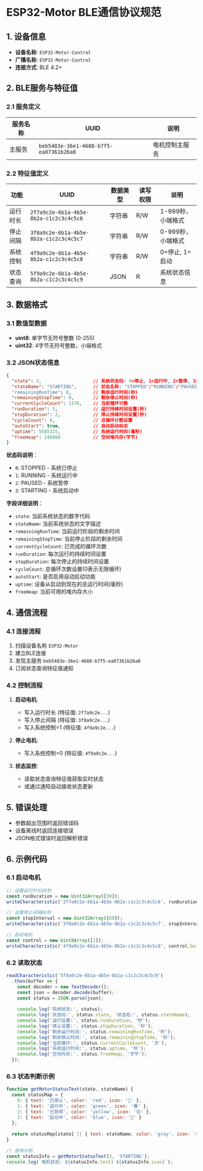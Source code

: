 # ESP32-Motor BLE通信协议规范

## 1. 设备信息
- **设备名称**: `ESP32-Motor-Control`
- **广播名称**: `ESP32-Motor-Control`
- **连接方式**: BLE 4.2+

## 2. BLE服务与特征值

### 2.1 服务定义
| 服务名称 | UUID | 说明 |
|----------|------|------|
| 主服务 | `beb5483e-36e1-4688-b7f5-ea07361b26a8` | 电机控制主服务 |

### 2.2 特征值定义
| 功能 | UUID | 数据类型 | 读写权限 | 说明 |
|------|------|----------|----------|------|
| 运行时长 | `2f7a9c2e-6b1a-4b5e-8b2a-c1c2c3c4c5c6` | 字符串 | R/W | 1-999秒，小端格式 |
| 停止间隔 | `3f8a9c2e-6b1a-4b5e-8b2a-c1c2c3c4c5c7` | 字符串 | R/W | 0-999秒，小端格式 |
| 系统控制 | `4f9a9c2e-6b1a-4b5e-8b2a-c1c2c3c4c5c8` | 字符串 | R/W | 0=停止, 1=启动 |
| 状态查询 | `5f9a9c2e-6b1a-4b5e-8b2a-c1c2c3c4c5c9` | JSON | R | 系统状态信息 |

## 3. 数据格式

### 3.1 数值型数据
- **uint8**: 单字节无符号整数 (0-255)
- **uint32**: 4字节无符号整数，小端格式

### 3.2 JSON状态信息
```json
{
  "state": 3,                   // 系统状态码: 0=停止, 1=运行中, 2=暂停, 3=启动中
  "stateName": "STARTING",      // 状态名称: "STOPPED"/"RUNNING"/"PAUSED"/"STARTING"
  "remainingRunTime": 0,        // 剩余运行时间(秒)
  "remainingStopTime": 0,       // 剩余停止时间(秒)
  "currentCycleCount": 1376,    // 当前循环计数
  "runDuration": 5,             // 运行持续时间设置(秒)
  "stopDuration": 2,            // 停止持续时间设置(秒)
  "cycleCount": 0,              // 总循环计数设置
  "autoStart": true,            // 自动启动标志
  "uptime": 5585325,            // 系统运行时间(毫秒)
  "freeHeap": 240060            // 空闲堆内存(字节)
}
```

**状态码说明**：
- `0`: STOPPED - 系统已停止
- `1`: RUNNING - 系统运行中
- `2`: PAUSED - 系统暂停
- `3`: STARTING - 系统启动中

**字段详细说明**：
- `state`: 当前系统状态的数字代码
- `stateName`: 当前系统状态的文字描述
- `remainingRunTime`: 当前运行阶段的剩余时间
- `remainingStopTime`: 当前停止阶段的剩余时间
- `currentCycleCount`: 已完成的循环次数
- `runDuration`: 每次运行的持续时间设置
- `stopDuration`: 每次停止的持续时间设置
- `cycleCount`: 总循环次数设置(0表示无限循环)
- `autoStart`: 是否启用自动启动功能
- `uptime`: 设备从启动到现在的总运行时间(毫秒)
- `freeHeap`: 当前可用的堆内存大小

## 4. 通信流程

### 4.1 连接流程
1. 扫描设备名称 `ESP32-Motor`
2. 建立BLE连接
3. 发现主服务 `beb5483e-36e1-4688-b7f5-ea07361b26a8`
4. 订阅状态查询特征值通知

### 4.2 控制流程
1. **启动电机**:
   - 写入运行时长 (特征值: `2f7a9c2e...`)
   - 写入停止间隔 (特征值: `3f8a9c2e...`)
   - 写入系统控制=1 (特征值: `4f9a9c2e...`)

2. **停止电机**:
   - 写入系统控制=0 (特征值: `4f9a9c2e...`)

3. **状态监控**:
   - 读取状态查询特征值获取实时状态
   - 或通过通知自动接收状态更新

## 5. 错误处理
- 参数超出范围时返回错误码
- 设备离线时返回连接错误
- JSON格式错误时返回解析错误

## 6. 示例代码

### 6.1 启动电机
```javascript
// 设置运行时长30秒
const runDuration = new Uint32Array([30]);
writeCharacteristic('2f7a9c2e-6b1a-4b5e-8b2a-c1c2c3c4c5c6', runDuration.buffer);

// 设置停止间隔60秒
const stopInterval = new Uint32Array([60]);
writeCharacteristic('3f8a9c2e-6b1a-4b5e-8b2a-c1c2c3c4c5c7', stopInterval.buffer);

// 启动电机
const control = new Uint8Array([1]);
writeCharacteristic('4f9a9c2e-6b1a-4b5e-8b2a-c1c2c3c4c5c8', control.buffer);
```
### 6.2 读取状态
```javascript
readCharacteristic('5f9a9c2e-6b1a-4b5e-8b2a-c1c2c3c4c5c9')
  .then(buffer => {
    const decoder = new TextDecoder();
    const json = decoder.decode(buffer);
    const status = JSON.parse(json);
    
    console.log('系统状态:', status);
    console.log('状态码:', status.state, '状态名:', status.stateName);
    console.log('运行设置:', status.runDuration, '秒');
    console.log('停止设置:', status.stopDuration, '秒');
    console.log('剩余运行时间:', status.remainingRunTime, '秒');
    console.log('剩余停止时间:', status.remainingStopTime, '秒');
    console.log('当前循环:', status.currentCycleCount, '次');
    console.log('系统运行时间:', status.uptime, '秒');
    console.log('空闲内存:', status.freeHeap, '字节');
  });
```

### 6.3 状态判断示例
```javascript
function getMotorStatusText(state, stateName) {
  const statusMap = {
    0: { text: '已停止', color: 'red', icon: '🔴' },
    1: { text: '运行中', color: 'green', icon: '🟢' },
    2: { text: '已暂停', color: 'yellow', icon: '🟡' },
    3: { text: '启动中', color: 'blue', icon: '🔵' }
  };
  
  return statusMap[state] || { text: stateName, color: 'gray', icon: '⚪' };
}

// 使用示例
const statusInfo = getMotorStatusText(3, 'STARTING');
console.log(`电机状态: ${statusInfo.text} ${statusInfo.icon}`);
```